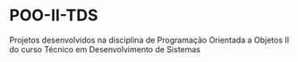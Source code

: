 # POO-II-TDS
Projetos desenvolvidos na disciplina de Programação Orientada a Objetos II do curso Técnico em Desenvolvimento de Sistemas
